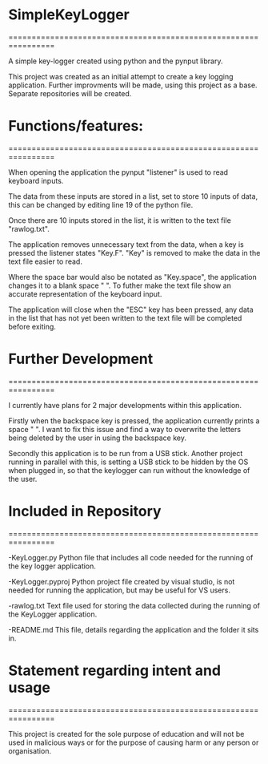 # SimpleKeyLogger
================================================================

A simple key-logger created using python and the pynput library.

This project was created as an initial attempt to create a key
logging application. Further improvments will be made, using
this project as a base. Separate repositories will be created.

# Functions/features:
================================================================

When opening the application the pynput "listener" is used to
read keyboard inputs. 

The data from these inputs are stored in a list, set to store
10 inputs of data, this can be changed by editing line 19 of
the python file.

Once there are 10 inputs stored in the list, it is written to
the text file "rawlog.txt".

The application removes unnecessary text from the data, when 
a key is pressed the listener states "Key.F". "Key" is removed
to make the data in the text file easier to read.

Where the space bar would also be notated as "Key.space", the
application changes it to a blank space " ". To futher make
the text file show an accurate representation of the keyboard 
input.

The application will close when the "ESC" key has been pressed,
any data in the list that has not yet been written to the text
file will be completed before exiting.

# Further Development
================================================================

I currently have plans for 2 major developments within this
application.

Firstly when the backspace key is pressed, the application
currently prints a space " ". I want to fix this issue and find
a way to overwrite the letters being deleted by the user in using
the backspace key.

Secondly this application is to be run from a USB stick. Another
project running in parallel with this, is setting a USB stick to
be hidden by the OS when plugged in, so that the keylogger can
run without the knowledge of the user.

# Included in Repository
================================================================

-KeyLogger.py
Python file that includes all code needed for the running of the
key logger application.

-KeyLogger.pyproj
Python project file created by visual studio, is not needed for
running the application, but may be useful for VS users.

-rawlog.txt
Text file used for storing the data collected during the running
of the KeyLogger application.

-README.md
This file, details regarding the application and the folder it 
sits in.

# Statement regarding intent and usage
================================================================

This project is created for the sole purpose of education and 
will not be used in malicious ways or for the purpose of causing
harm or any person or organisation.
